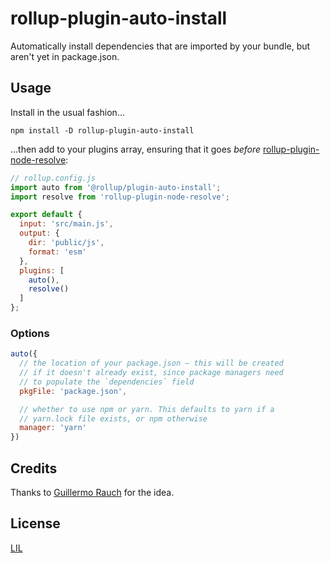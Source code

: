 # rollup-plugin-auto-install

Automatically install dependencies that are imported by your bundle, but aren't yet in package.json.

## Usage

Install in the usual fashion...

```
npm install -D rollup-plugin-auto-install
```

...then add to your plugins array, ensuring that it goes *before* [rollup-plugin-node-resolve](https://github.com/rollup/rollup-plugin-node-resolve):

```js
// rollup.config.js
import auto from '@rollup/plugin-auto-install';
import resolve from 'rollup-plugin-node-resolve';

export default {
  input: 'src/main.js',
  output: {
    dir: 'public/js',
    format: 'esm'
  },
  plugins: [
    auto(),
    resolve()
  ]
};
```

### Options

```js
auto({
  // the location of your package.json — this will be created
  // if it doesn't already exist, since package managers need
  // to populate the `dependencies` field
  pkgFile: 'package.json',

  // whether to use npm or yarn. This defaults to yarn if a
  // yarn.lock file exists, or npm otherwise
  manager: 'yarn'
})
```

## Credits

Thanks to [Guillermo Rauch](https://twitter.com/rauchg) for the idea.


## License

[LIL](LICENSE)